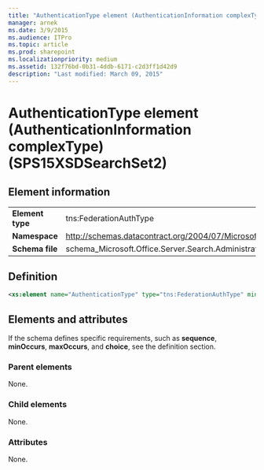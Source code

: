 ```yaml
---
title: "AuthenticationType element (AuthenticationInformation complexType) (SPS15XSDSearchSet2)"
manager: arnek
ms.date: 3/9/2015
ms.audience: ITPro
ms.topic: article
ms.prod: sharepoint
ms.localizationpriority: medium
ms.assetid: 132f76bd-0b31-4ddb-6171-c2d3ff1d42d9
description: "Last modified: March 09, 2015"
---
```


# AuthenticationType element (AuthenticationInformation complexType) (SPS15XSDSearchSet2)
 
## Element information

|||
|:-----|:-----|
|**Element type** <br/> |tns:FederationAuthType  <br/> |
|**Namespace** <br/> |http://schemas.datacontract.org/2004/07/Microsoft.Office.Server.Search.Administration  <br/> |
|**Schema file** <br/> |schema_Microsoft.Office.Server.Search.Administration.xsd  <br/> |
   
## Definition

```XML
<xs:element name="AuthenticationType" type="tns:FederationAuthType" minOccurs="0"></xs:element>

```

## Elements and attributes

If the schema defines specific requirements, such as **sequence**, **minOccurs**, **maxOccurs**, and **choice**, see the definition section. 
  
### Parent elements

None.
  
### Child elements

None.
  
### Attributes

None.
  

